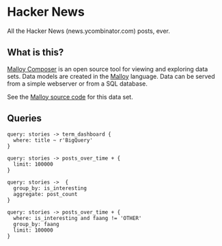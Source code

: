 # Hacker News
All the Hacker News (news.ycombinator.com) posts, ever.


## What is this?

[Malloy Composer](https://github.com/malloydata/malloy-composer) is an open source tool for viewing and exploring data sets.  Data models are created in the  [Malloy](https://github.com/looker-open-source/malloy/) language.  Data can be served from a simple webserver or from a SQL database.  

See the [Malloy source code](https://github.com/malloydata/malloy-samples/tree/main/bigquery/hackernews) for this data set.

## Queries

<!-- malloy-query
name="Term Dashboard - BigQuery"
description="Stories about Biguery over time"
model="./hackernews.malloy"
renderer="dashboard"
-->
```malloy
query: stories -> term_dashboard {
  where: title ~ r'BigQuery'
}
```

<!-- malloy-query
name="Posts over Time"
description="Graph of of post over time"
model="./hackernews.malloy"
renderer="line_chart"
-->
```malloy
query: stories -> posts_over_time + { 
  limit: 100000   
}
```

<!-- malloy-query
name="Interesting or Not"
description="Most posts get no traction.  is_interesting is a post with traction"
model="./hackernews.malloy"
-->
```malloy
query: stories ->  { 
  group_by: is_interesting
  aggregate: post_count   
}
```

<!-- malloy-query
name="Facebook, Apple, Amaxon, Netflix and Google over time"
description="Gralph of the FAANG companies"
model="./hackernews.malloy"
renderer="line_chart"
-->
```malloy
query: stories -> posts_over_time + { 
  where: is_interesting and faang != 'OTHER'
  group_by: faang
  limit: 100000 
}
```
